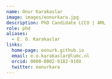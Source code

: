 ```yaml
---
name: Onur Karakaslar
image: images/eonurkara.jpg
description: PhD Candidate LCCO | AML
role: phd
aliases:
  - E. O. Karakaslar
links:
  home-page: eonurk.github.io
  email: e.o.karakaslar@lumc.nl
  orcid: 0000-0002-9182-910X
  twitter: eonurkara
---
```

